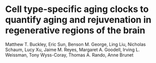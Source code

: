 # Cell type-specific aging clocks to quantify aging and rejuvenation in regenerative regions of the brain

Matthew T. Buckley, Eric Sun, Benson M. George, Ling Liu, Nicholas Schaum, Lucy Xu, Jaime M. Reyes, Margaret A. Goodell, Irving L. Weissman, Tony Wyss-Coray, Thomas A. Rando, Anne Brunet